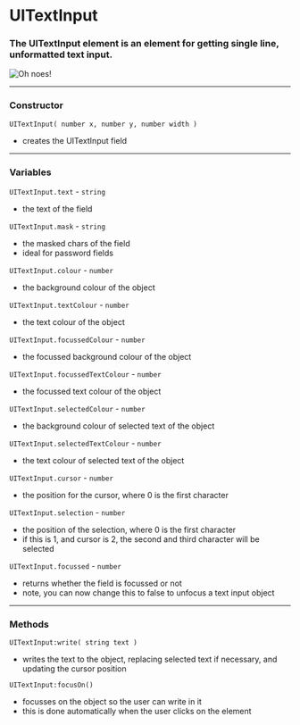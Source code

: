 
# UITextInput

### The UITextInput element is an element for getting single line, unformatted text input.

![Oh noes!](http://puu.sh/jGVTp/afd5231f63.png)

---

### Constructor

`UITextInput( number x, number y, number width )`

* creates the UITextInput field

---

### Variables

`UITextInput.text` - `string`

* the text of the field

`UITextInput.mask` - `string`

* the masked chars of the field
* ideal for password fields

`UITextInput.colour` - `number`

* the background colour of the object

`UITextInput.textColour` - `number`

* the text colour of the object

`UITextInput.focussedColour` - `number`

* the focussed background colour of the object

`UITextInput.focussedTextColour` - `number`

* the focussed text colour of the object

`UITextInput.selectedColour` - `number`

* the background colour of selected text of the object

`UITextInput.selectedTextColour` - `number`

* the text colour of selected text of the object

`UITextInput.cursor` - `number`

* the position for the cursor, where 0 is the first character

`UITextInput.selection` - `number`

* the position of the selection, where 0 is the first character
* if this is 1, and cursor is 2, the second and third character will be selected

`UITextInput.focussed` - `number`

* returns whether the field is focussed or not
* note, you can now change this to false to unfocus a text input object

---

### Methods

`UITextInput:write( string text )`

* writes the text to the object, replacing selected text if necessary, and updating the cursor position

`UITextInput:focusOn()`

* focusses on the object so the user can write in it
* this is done automatically when the user clicks on the element
